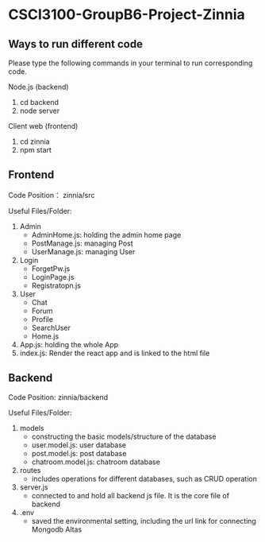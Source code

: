 # CSCI3100-GroupB6-Project-Zinnia

## Ways to run different code 
Please type the following commands in your terminal to run corresponding code.

Node.js (backend)
1. cd backend
2. node server

Client web (frontend)
1. cd zinnia
2. npm start 


## Frontend
Code Position： zinnia/src

Useful Files/Folder:
1. Admin
    - AdminHome.js: holding the admin home page
    - PostManage.js: managing Post
    - UserManage.js: managing User
2. Login
    - ForgetPw.js
    - LoginPage.js
    - Registratopn.js
3. User
    - Chat
    - Forum
    - Profile
    - SearchUser
    - Home.js
4. App.js: holding the whole App
5. index.js: Render the react app and is linked to the html file

## Backend 
Code Position: zinnia/backend

Useful Files/Folder:
1. models
    - constructing the basic models/structure of the database
    - user.model.js: user database
    - post.model.js: post database
    - chatroom.model.js: chatroom database
2. routes
    - includes operations for different databases, such as CRUD operation 
3. server.js
    - connected to and hold all backend js file. It is the core file of backend 
4. .env
    - saved the environmental setting, including the url link for connecting Mongodb Altas
